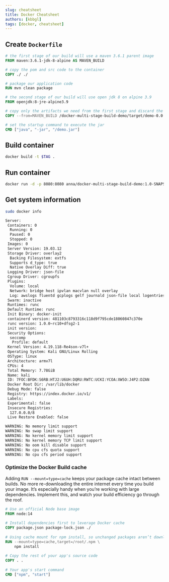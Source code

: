 ```yaml
---
slug: cheatsheet
title: Docker Cheatsheet
authors: [kbbgl]
tags: [docker, cheatsheet]
---
```



## Create `Dockerfile`

```dockerfile
# the first stage of our build will use a maven 3.6.1 parent image
FROM maven:3.6.1-jdk-8-alpine AS MAVEN_BUILD

# copy the pom and src code to the container
COPY ./ ./

# package our application code
RUN mvn clean package

# the second stage of our build will use open jdk 8 on alpine 3.9
FROM openjdk:8-jre-alpine3.9

# copy only the artifacts we need from the first stage and discard the rest
COPY --from=MAVEN_BUILD /docker-multi-stage-build-demo/target/demo-0.0.1-SNAPSHOT.jar /demo.jar

# set the startup command to execute the jar
CMD ["java", "-jar", "/demo.jar"]
```

## Build container

```bash
docker build -t $TAG .
```

## Run container

```bash
docker run -d -p 8080:8080 anna/docker-multi-stage-build-demo:1.0-SNAPSHOT
```

## Get system information

```bash
sudo docker info

Server:
 Containers: 0
  Running: 0
  Paused: 0
  Stopped: 0
 Images: 0
 Server Version: 19.03.12
 Storage Driver: overlay2
  Backing Filesystem: extfs
  Supports d_type: true
  Native Overlay Diff: true
 Logging Driver: json-file
 Cgroup Driver: cgroupfs
 Plugins:
  Volume: local
  Network: bridge host ipvlan macvlan null overlay
  Log: awslogs fluentd gcplogs gelf journald json-file local logentries splunk syslog
 Swarm: inactive
 Runtimes: runc
 Default Runtime: runc
 Init Binary: docker-init
 containerd version: 481103c8793316c118d9f795cde18060847c370e
 runc version: 1.0.0~rc10+dfsg2-1
 init version:
 Security Options:
  seccomp
   Profile: default
 Kernel Version: 4.19.118-Re4son-v7l+
 Operating System: Kali GNU/Linux Rolling
 OSType: linux
 Architecture: armv7l
 CPUs: 4
 Total Memory: 7.78GiB
 Name: kali
 ID: 7FOC:BFDK:S6RB:HTJ2:U6UH:DQRU:RWTC:UCKI:YCOA:XW5O:J4P2:DZAN
 Docker Root Dir: /var/lib/docker
 Debug Mode: false
 Registry: https://index.docker.io/v1/
 Labels:
 Experimental: false
 Insecure Registries:
  127.0.0.0/8
 Live Restore Enabled: false

WARNING: No memory limit support
WARNING: No swap limit support
WARNING: No kernel memory limit support
WARNING: No kernel memory TCP limit support
WARNING: No oom kill disable support
WARNING: No cpu cfs quota support
WARNING: No cpu cfs period support
```

### Optimize the Docker Build cache

Adding `RUN --mount=type=cache` keeps your package cache intact between builds. No more re-downloading the entire internet every time you build your image. It’s especially handy when you’re working with large dependencies. Implement this, and watch your build efficiency go through the roof.

```dockerfile
# Use an official Node base image
FROM node:14
 
# Install dependencies first to leverage Docker cache
COPY package.json package-lock.json ./
 
# Using cache mount for npm install, so unchanged packages aren’t downloaded every time
RUN --mount=type=cache,target=/root/.npm \
    npm install
 
# Copy the rest of your app's source code
COPY . .
 
# Your app's start command
CMD ["npm", "start"]
```
